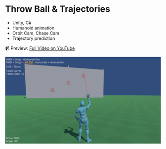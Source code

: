 # Throw Ball & Trajectories

- Unity, C#
- Humanoid animation
- Orbit Cam, Chase Cam
- Trajectory prediction

📹 Preview: [Full Video on YouTube](https://www.youtube.com/watch?v=iQthQb4b_c)

![Preview](throw-ball.png)
